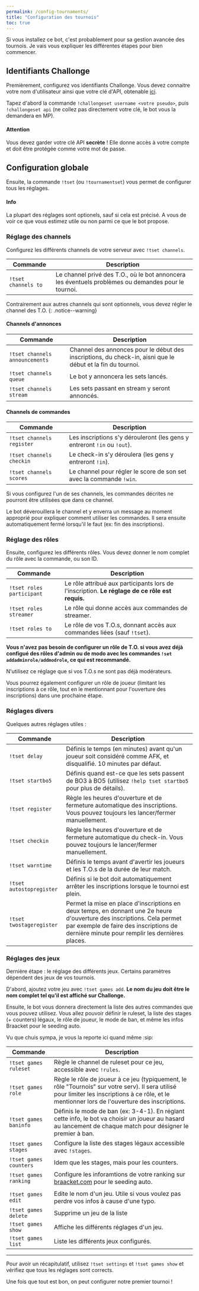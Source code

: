 ```yaml
---
permalink: /config-tournaments/
title: "Configuration des tournois"
toc: true
---
```


Si vous installez ce bot, c'est probablement pour sa gestion avancée des tournois. Je vais vous expliquer les différentes étapes pour bien commencer.

## Identifiants Challonge

Premièrement, configurez vos identifiants Challonge. Vous devez connaitre votre nom d'utilisateur ainsi que votre clé d'API, obtenable [ici](https://challonge.com/settings/developer).

Tapez d'abord la commande `!challongeset username <votre pseudo>`, puis `!challongeset api` (ne collez pas directement votre clé, le bot vous la demandera en MP).

<div markdown="1" class="notice--danger">

<h4 class="no_toc">Attention</h4>

Vous devez garder votre clé API **secrète** ! Elle donne accès à votre compte et doit être protégée comme votre mot de passe.

</div>

## Configuration globale

Ensuite, la commande `!tset` (ou `!tournamentset`) vous permet de configurer tous les réglages.

<div markdown="1" class="notice--info">

<h4 class="no_toc">Info</h4>

La plupart des réglages sont optionels, sauf si cela est précisé. A vous de voir ce que vous estimez utile ou non parmi ce que le bot propose.

</div>

### Réglage des channels

Configurez les différents channels de votre serveur avec `!tset channels`.

| Commande            | Description                                                                                         |
| ------------------- | --------------------------------------------------------------------------------------------------- |
| `!tset channels to` | Le channel privé des T.O., où le bot annoncera les éventuels problèmes ou demandes pour le tournoi. |

Contrairement aux autres channels qui sont optionnels, vous devez régler le channel des T.O.
{: .notice--warning}

<h4 class="no_toc">Channels d'annonces</h4>

| Commande                       | Description                                                                                                |
| ------------------------------ | ---------------------------------------------------------------------------------------------------------- |
| `!tset channels announcements` | Channel des annonces pour le début des inscriptions, du check-in, aisni que le début et la fin du tournoi. |
| `!tset channels queue`         | Le bot y annoncera les sets lancés.                                                                        |
| `!tset channels stream`        | Les sets passant en stream y seront annoncés.                                                              |

<h4 class="no_toc">Channels de commandes</h4>

| Commande                  | Description                                                              |
| ------------------------- | ------------------------------------------------------------------------ |
| `!tset channels register` | Les inscriptions s'y dérouleront (les gens y entreront `!in` ou `!out`). |
| `!tset channels checkin`  | Le check-in s'y déroulera (les gens y entreront `!in`).                  |
| `!tset channels scores`   | Le channel pour régler le score de son set avec la commande `!win`.      |

<div markdown="1" class="notice--primary">

Si vous configurez l'un de ses channels, les commandes décrites ne pourront être utilisées que dans ce channel.

Le bot déverouillera le channel et y enverra un message au moment approprié pour expliquer comment utiliser les commandes. Il sera ensuite automatiquement fermé lorsqu'il le faut (ex: fin des inscriptions).

</div>

### Réglage des rôles

Ensuite, configurez les différents rôles. Vous devez donner le nom complet du rôle avec la commande, ou son ID.

| Commande                  | Description                                                                                    |
| ------------------------- | ---------------------------------------------------------------------------------------------- |
| `!tset roles participant` | Le rôle attribué aux participants lors de l'inscription. **Le réglage de ce rôle est requis.** |
| `!tset roles streamer`    | Le rôle qui donne accès aux commandes de streamer.                                             |
| `!tset roles to`          | Le rôle de vos T.O.s, donnant accès aux commandes liées (sauf `!tset`).                        |

<div markdown="1" class="notice--warning">

**Vous n'avez pas besoin de configurer un rôle de T.O. si vous avez déjà configué des rôles d'admin ou de modo avec les commandes `!set addadminrole/addmodrole`, ce qui est recommandé.**

N'utilisez ce réglage que si vos T.O.s ne sont pas déjà modérateurs.

</div>

Vous pourrez également configurer un rôle de joueur (limitant les inscriptions à ce rôle, tout en le mentionnant pour l'ouverture des inscriptions) dans une prochaine étape.

### Réglages divers

Quelques autres réglages utiles :

| Commande                 | Description                                                                                                                                                                                                         |
| ------------------------ | ------------------------------------------------------------------------------------------------------------------------------------------------------------------------------------------------------------------- |
| `!tset delay`            | Définis le temps (en minutes) avant qu'un joueur soit considéré comme AFK, et disqualifié. 10 minutes par défaut.                                                                                                   |
| `!tset startbo5`         | Définis quand est-ce que les sets passent de BO3 à BO5 (utilisez `!help tset startbo5` pour plus de détails).                                                                                                       |
| `!tset register`         | Règle les heures d'ouverture et de fermeture automatique des inscriptions. Vous pouvez toujours les lancer/fermer manuellement.                                                                                     |
| `!tset checkin`          | Règle les heures d'ouverture et de fermeture automatique du check-in. Vous pouvez toujours le lancer/fermer manuellement.                                                                                           |
| `!tset warntime`         | Définis le temps avant d'avertir les joueurs et les T.O.s de la durée de leur match.                                                                                                                                |
| `!tset autostopregister` | Définis si le bot doit automatiquement arrêter les inscriptions lorsque le tournoi est plein.                                                                                                                       |
| `!tset twostageregister` | Permet la mise en place d'inscriptions en deux temps, en donnant une 2e heure d'ouverture des inscriptions. Cela permet par exemple de faire des inscriptions de dernière minute pour remplir les dernières places. |

### Réglages des jeux

Dernière étape : le réglage des différents jeux. Certains paramètres dépendent des jeux de vos tournois.

D'abord, ajoutez votre jeu avec `!tset games add`. **Le nom du jeu doit être le nom complet tel qu'il est affiché sur Challonge.**

Ensuite, le bot vous donnera directement la liste des autres commandes que vous pouvez utilisez. Vous allez pouvoir définir le ruleset, la liste des stages (+ counters) légaux, le rôle de joueur, le mode de ban, et même les infos Braacket pour le seeding auto.

Vu que chuis sympa, je vous la reporte ici quand même :sip:

| Commande               | Description                                                                                                                                                                                        |
| ---------------------- | -------------------------------------------------------------------------------------------------------------------------------------------------------------------------------------------------- |
| `!tset games ruleset`  | Règle le channel de ruleset pour ce jeu, accessible avec `!rules`.                                                                                                                                 |
| `!tset games role`     | Règle le rôle de joueur à ce jeu (typiquement, le rôle "Tournois" sur votre serv). Il sera utilisé pour limiter les inscriptions à ce rôle, et le mentionner lors de l'ouverture des inscriptions. |
| `!tset games baninfo`  | Définis le mode de ban (ex: 3-4-1). En réglant cette info, le bot va choisir un joueur au hasard au lancement de chaque match pour désigner le premier à ban.                                      |
| `!tset games stages`   | Configure la liste des stages légaux accessible avec `!stages`.                                                                                                                                    |
| `!tset games counters` | Idem que les stages, mais pour les counters.                                                                                                                                                       |
| `!tset games ranking`  | Configure les inforamtions de votre ranking sur [braacket.com](https://braacket.com) pour le seeding auto.                                                                                         |
|                        |                                                                                                                                                                                                    |
| `!tset games edit`     | Edite le nom d'un jeu. Utile si vous voulez pas perdre vos infos à cause d'une typo.                                                                                                               |
| `!tset games delete`   | Supprime un jeu de la liste                                                                                                                                                                        |
| `!tset games show`     | Affiche les différents réglages d'un jeu.                                                                                                                                                          |
| `!tset games list`     | Liste les différents jeux configurés.                                                                                                                                                              |

-----

Pour avoir un récapitulatif, utilisez `!tset settings` et `!tset games show` et vérifiez que tous les réglages sont corrects.

Une fois que tout est bon, on peut configurer notre premier tournoi !

